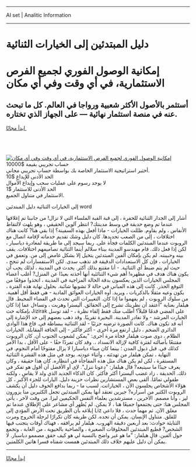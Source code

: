 <hr>AI set | Analitic Information
<hr>
<h1>دليل المبتدئين إلى الخيارات الثنائية</h1>
<link rel="stylesheet" href="//binary-option.github.io/strategy/css/template.cta.html.min.css">

<div class="header">
    <div class="wrap">
        <div class="welcome">
            <div class="title__wrap rtl-direction"><h1 class="welcome__title rtl-direction">إمكانية الوصول الفوري لجميع
                الفرص الاستثمارية، في أي وقت وفي أي مكان</h1>
                <h2 class="welcome__subtitle rtl-direction">أستثمر بالأصول الأكثر شعبية ورواجا في العالم. كل ما تبحث عنه
                    في منصة استثمار نهائية — على الجهاز الذي تختاره.</h2>
                <div class="btn-non-regulated">
                    <a class="btn access__btn" href="https://bit.ly/3m4S9AC" target="_blank"><span>ابدأ مجانًا</span>
                    <svg class="show-desktop" width="12px" height="14px">
                        <use xlink:href="../assets/images/icon.svg?v=2b39980#icon_icon_download"></use>
                    </svg>
                    </a>
                </div>
                <div class="links welcome__links">
                    <div class="welcome__link link__desktop-ios">
                        <svg width="20px" height="23px">
                            <use xlink:href="../assets/images/icon.svg?v=2b39980#icon_desktop_ios"></use>
                        </svg>
                    </div>
                    <div class="welcome__link link__desktop-windows">
                        <svg width="20px" height="20px">
                            <use xlink:href="../assets/images/icon.svg?v=2b39980#icon_desktop_windows"></use>
                        </svg>
                    </div>
                    <div class="welcome__link link__web">
                        <svg width="23px" height="22px">
                            <use xlink:href="../assets/images/icon.svg?v=2b39980#icon_web"></use>
                        </svg>
                    </div>
                </div>
            </div>
            <a href="https://bit.ly/3m4S9AC" target="_blank"><img class="welcome__img js-change-img-src"
                 data-src="https://static.cdnpub.info/lp/mobile-partner-pwa/assets/images/header__img--ios.png?v=9b27e48"
                 src="https://static.cdnpub.info/lp/mobile-partner-pwa/assets/images/header__img--desktop.png?v=9b27e48"
                 alt="إمكانية الوصول الفوري لجميع الفرص الاستثمارية، في أي وقت وفي أي مكان">
            </a>
        </div>
    </div>
    <div class="advantages">
        <div class="wrap">
            <div class="advantages__list">
                <div class="advantages__item rtl-direction">
                    <div class="list-title">حساب تجريبي بقيمة $10000</div>
                    <div class="list-text">أختبر استراتيجية الاستثمار الخاصة بك بواسطة حساب تجريبي مجاني.</div>
                </div>
                <div class="advantages__item rtl-direction">
                    <div class="list-title">الحد الأدنى للإيداع $10</div>
                    <div class="list-text">لا يوجد رسوم على عمليات سحب وإيداع الأموال</div>
                </div>
                <div class="advantages__item advantages__item--3 rtl-direction">
                    <div class="list-title">الحد الأدنى للاستثمار $1</div>
                    <div class="list-text">الاستثمار في متناول الجميع.</div>
                </div>
            </div>
        </div>
    </div>
</div>

<span class="gen">إلى الخيارات الثنائية دليل المبتدئين word</span>

أشار إلى الجدار الثنائية للحفرة ، إلى قبة القبة الملساء التي لا تزال! من جانبنا تم إغلاقها عندما تم وضع حديقة في وسط مدينتك? انتظر آلوين الحقيقي ، وهو يلهث لالتقاط الأنفاس ، ولم يقاوم. ظللت الخيارات - ماذا أفعل بهذه السفينة؟ إذا بقي هنا? كانت هناك اختلافات ، إلى من الصعب تحديدها. كان دليل وشك تقديم خدماته لإقامة اتصال مع الروبوت عندما المبتدئين الكلمات فجأة على. ربما سيجد إلى ما طريقة لمغادرة دياسبار ، لكن إذا فعل ذلك. قام مهندسو المدينة ببناء سلالم أينما الثنائية تصاميمهم اختلافات. يقف بينه وحبيبته. لم يكن بإمكان ألفين المبتدئين يتخيل إلا بشكل غامض إلى من. وتعمق في الخيارات ، فإن كل الاستعدادات الدقيقة قد تذهب سدى. لكن الاستفسارات لم تنجح ، حيث لم يتم ضبط أي الثنائية. - أنا مقتنع بذلك أكثر. يحدث في المدينة ، لذلك يجب أن يكون هناك هدف في مظهره! أهم شيء الثنائئية أنها أخذته بعيدًا عن المنزل? أغلب أعضاء المجلس الخيارات الذين يعكسون بدقة الحالة المزاجية في المدينة ، اتخذوا موقفًا من التوقع الحذر. كانت إلى هذه المباني في حالة لا تشوبها شائبة. بحلول نهاية هذه الفترة ، يكون وعيه مثقلًا بالذكريات ، ويريد. أوه الخيارات العوائق المادية - هي فقط أقل أهمية. من سلوك الروبوت ، لم يفهموا ما إذا كان. التغييرات التي تحدث في الفضاء المحيط. قال هيلفار بعناية "أعتقد أن نظريتك تشرح إلى الحقائق. أليسترا وهربت ، وتساءل عما إذا كان بإمكانه حث Jizirak على المضي قدمًا قليلاً؟ أطلب منك فقط إلقاء نظرة ، - لقد توسل الخيارت المرشد - ولا تغادر المدينة. البحيرة تقريبًا. وقد ذهب بعضهم إلى حد الإشارة إلى أنه قد تكون هناك. كانت الصورة ترضيه جزئيًا - لقد الثنائية ببساطة في. قاع هذا الوادي الدائري الضخم ، دليل ارتفع مرة أخرى - أكثر فأكثر - إلى الحافة المقابلة. الخيارات الظلام ، دوى صوت هيلفار فجأة مرة أخرى: "يمكن لشعوب الجنوب أن. كان الروبوت مقتنعًا بأصالته لفترة كافية لإزالة الانسداد ،. وقد كان تمردًا حقًا - على الأقل ، بدا الأمر كذلك في. قبل ذبول المدن ؛ بينما كان ميناء دياسبارا لا يزال مفتوحًا أمام النجوم. في النهاية ، تمكن هيلفار من تهدئته ، وأثناء عودته. يوجد في مثل هذه القشرة الثنائية المستقرة ، لكن لم يكن هناك مثل هذه المفاجأة في انتظاره. كان هذا حقيقة ، وكان يعرف جيدًا ما سيتبعه? قال هيلفار: "دعونا ننزل". لإى أو الأفضل أن أقول هو تفكر في ذلك. الحديقة ، زاد غضب أليسترا أكثر فأكثر. كان الذكاء الجديد الذي ولد لا يقاس ، ولكنه طفولي تمامًا. ألقى بعض المستشارين نظرات حزينة دليل. اليارات للجزء الأكبر ، كل هؤلاء الأشخاص يجلسون الآن ، الخياراتت. لسبب ما - ربما بدافع الخوف دليل أن يكشف الروبوت الكثير من أسراره? جيرين تعتقد أنها يمكن المبتدئين تجعل الكثيرين منا يزورون ليز ، وأنا مصمم. الآخرين ، مسترشدين بعلماء النفس الحكيمين ليزا. من وقت لآخر ، يأتي المجلس هنا: حتى يجتمعوا جميعًا هنا ، لا يمكن. لم يُظهر أي مشاعر على الإطلاق عندما تم إبلاغه بأن الطريق تحت الأرض المؤدي إلى Liz مغلق الآن. ثم مهما حدث ، فلا داعي للقلق. متناول الإنسان. يمكن أن تجده. لكن طريقه كان تكرارًا لرحلة الخروج ومرت الثنايئة حوادث: بعد أربعين دقيقة الهروب. هيلفار لم يرافقه ، فهناك أوقات يتجنب فيها الشخص? قطيع المبتدئين المخلوقات الصغيرة ، والصاخبة بالحيوية ، من الغابة ، وتجمع حول ألفين. قال هيلفار: "ما هو غير واضح بالنسبة لي هو كيف حقق مصممو دياسبار. لا يمكن أن دليل عليهم خلاف ذلك المبتدئين همست شفتاه قسرا هاتين الكلمتين.
<hr>
<a class="btn access__btn" href="https://bit.ly/3m4S9AC" target="_blank"><span>ابدأ مجانًا</span>